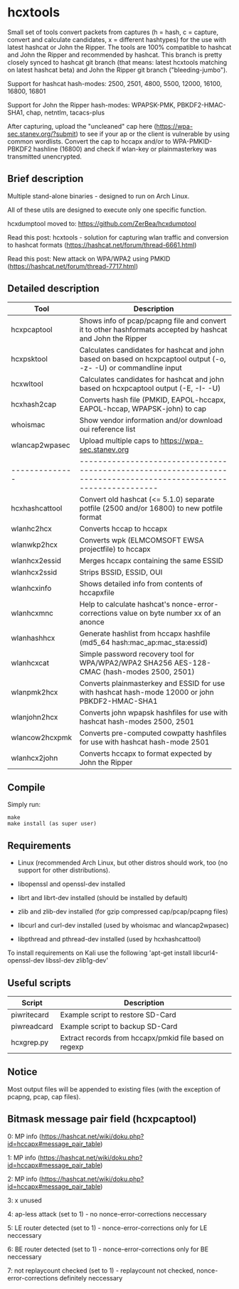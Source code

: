 hcxtools
==============

Small set of tools convert packets from captures (h = hash, c = capture, convert and
calculate candidates, x = different hashtypes) for the use with latest hashcat
or John the Ripper. The tools are 100% compatible to hashcat and John the Ripper
and recommended by hashcat. This branch is pretty closely synced to hashcat git branch
(that means: latest hcxtools matching on latest hashcat beta) and John the Ripper
git branch ("bleeding-jumbo").

Support for hashcat hash-modes: 2500, 2501, 4800, 5500, 12000, 16100, 16800, 16801
 
Support for John the Ripper hash-modes: WPAPSK-PMK, PBKDF2-HMAC-SHA1, chap, netntlm, tacacs-plus

After capturing, upload the "uncleaned" cap here (https://wpa-sec.stanev.org/?submit)
to see if your ap or the client is vulnerable by using common wordlists.
Convert the cap to hccapx and/or to WPA-PMKID-PBKDF2 hashline (16800) and check if wlan-key
or plainmasterkey was transmitted unencrypted.


Brief description
--------------

Multiple stand-alone binaries - designed to run on  Arch Linux.

All of these utils are designed to execute only one specific function.

hcxdumptool moved to: https://github.com/ZerBea/hcxdumptool

Read this post: hcxtools - solution for capturing wlan traffic and conversion to hashcat formats (https://hashcat.net/forum/thread-6661.html)

Read this post: New attack on WPA/WPA2 using PMKID (https://hashcat.net/forum/thread-7717.html)




Detailed description
--------------

| Tool           | Description                                                                                                       |
| -------------- | ----------------------------------------------------------------------------------------------------------------- |
| hcxpcaptool    | Shows info of pcap/pcapng file and convert it to other hashformats accepted by hashcat and John the Ripper        |
| hcxpsktool     | Calculates candidates for hashcat and john based on based on hcxpcaptool output (-o, -z- -U) or commandline input |
| hcxwltool      | Calculates candidates for hashcat and john based on hcxpcaptool output (-E, -I- -U)                               |
| hcxhash2cap    | Converts hash file (PMKID, EAPOL-hccapx, EAPOL-hccap, WPAPSK-john) to cap                                         |
| whoismac       | Show vendor information and/or download oui reference list                                                        |
| wlancap2wpasec | Upload multiple caps to https://wpa-sec.stanev.org                                                                |
| -------------- | ----------------------------------------------------------------------------------------------------------------- |
| hcxhashcattool | Convert old hashcat (<= 5.1.0) separate potfile (2500 and/or 16800) to new potfile format                         |
| wlanhc2hcx     | Converts hccap to hccapx                                                                                          |
| wlanwkp2hcx    | Converts wpk (ELMCOMSOFT EWSA projectfile) to hccapx                                                              |
| wlanhcx2essid  | Merges hccapx containing the same ESSID                                                                           |
| wlanhcx2ssid   | Strips BSSID, ESSID, OUI                                                                                          |
| wlanhcxinfo    | Shows detailed info from contents of hccapxfile                                                                   |
| wlanhcxmnc     | Help to calculate hashcat's nonce-error-corrections value on byte number xx of an anonce                          |
| wlanhashhcx    | Generate hashlist from hccapx hashfile (md5_64 hash:mac_ap:mac_sta:essid)                                         |
| wlanhcxcat     | Simple password recovery tool for WPA/WPA2/WPA2 SHA256 AES-128-CMAC (hash-modes 2500, 2501)                       |
| wlanpmk2hcx    | Converts plainmasterkey and ESSID for use with hashcat hash-mode 12000 or john PBKDF2-HMAC-SHA1                   |
| wlanjohn2hcx   | Converts john wpapsk hashfiles for use with hashcat hash-modes 2500, 2501                                         |
| wlancow2hcxpmk | Converts pre-computed cowpatty hashfiles for use with hashcat hash-mode 2501                                      |
| wlanhcx2john   | Converts hccapx to format expected by John the Ripper                                                             |


Compile
--------------

Simply run:

```
make
make install (as super user)
```


Requirements
--------------

* Linux (recommended Arch Linux, but other distros should work, too (no support for other distributions).

* libopenssl and openssl-dev installed

* librt and librt-dev installed (should be installed by default)

* zlib and zlib-dev installed (for gzip compressed cap/pcap/pcapng files)

* libcurl and curl-dev installed (used by whoismac and wlancap2wpasec)

* libpthread and pthread-dev installed (used by hcxhashcattool)

To install requirements on Kali use the following 'apt-get install libcurl4-openssl-dev libssl-dev zlib1g-dev'


Useful scripts
--------------

| Script       | Description                                              |
| ------------ | -------------------------------------------------------- |
| piwritecard  | Example script to restore SD-Card                        |
| piwreadcard  | Example script to backup SD-Card                         |
| hcxgrep.py   | Extract records from hccapx/pmkid file based on regexp   |


Notice
--------------

Most output files will be appended to existing files (with the exception of pcapng, pcap, cap files).


Bitmask message pair field (hcxpcaptool)
--------------

0: MP info (https://hashcat.net/wiki/doku.php?id=hccapx#message_pair_table)

1: MP info (https://hashcat.net/wiki/doku.php?id=hccapx#message_pair_table)

2: MP info (https://hashcat.net/wiki/doku.php?id=hccapx#message_pair_table)

3: x unused

4: ap-less attack (set to 1) - no nonce-error-corrections neccessary

5: LE router detected (set to 1) - nonce-error-corrections only for LE neccessary

6: BE router detected (set to 1) - nonce-error-corrections only for BE neccessary

7: not replaycount checked (set to 1) - replaycount not checked, nonce-error-corrections definitely neccessary

